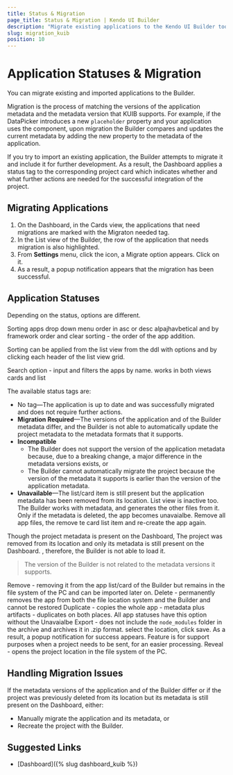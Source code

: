 ```yaml
---
title: Status & Migration
page_title: Status & Migration | Kendo UI Builder
description: "Migrate existing applications to the Kendo UI Builder tool for creating and managing Angular and AngularJS-based web applications."
slug: migration_kuib
position: 10
---
```


# Application Statuses & Migration

You can migrate existing and imported applications to the Builder.

Migration is the process of matching the versions of the application metadata and the metadata version that KUIB supports. For example, if the DataPicker introduces a new `placeholder` property and your application uses the component, upon migration the Builder compares and updates the current metadata by adding the new property to the metadata of the application.

If you try to import an existing application, the Builder attempts to migrate it and include it for further development. As a result, the Dashboard applies a status tag to the corresponding project card which indicates whether and what further actions are needed for the successful integration of the project.

## Migrating Applications

1. On the Dashboard, in the Cards view, the applications that need migrations are marked with the Migraton needed tag.
1. In the List view of the Builder, the row of the application that needs migration is also highlighted.
1. From **Settings** menu, click the icon, a Migrate option appears. Click on it.
1. As a result, a popup notification appears that the migration has been successful.

## Application Statuses

Depending on the status, options are different.

Sorting apps
drop down menu
order in asc or desc alpajhavbetical and by framework order and clear sorting - the order of the app addition.  

Sorting can be applied from the list view from the ddl with options and by clicking each header of the list view grid.

Search option - input and filters the apps by name. works in both views cards and list  

The available status tags are:

* No tag&mdash;The application is up to date and was successfully migrated and does not require further actions.
* **Migration Required**&mdash;The versions of the application and of the Builder metadata differ, and the Builder is not able to automatically update the project metadata to the metadata formats that it supports.
* **Incompatible**
    * The Builder does not support the version of the application metadata because, due to a breaking change, a major difference in the metadata versions exists, or
    * The Builder cannot automatically migrate the project because the version of the metadata it supports is earlier than the version of the application metadata.
* **Unavailable**&mdash;The list/card item is still present but the application metadata has been removed from its location. List view is inactive too. The Builder works with metadata, and generates the other files from it. Only if the metadata is deleted, the app becomes unavaialbe. Remove all app files, the remove te card list item and re-create the app again.   

Though the project metadata is present on the Dashboard, The project was removed from its location and only its metadata is still present on the Dashboard.  , therefore, the Builder is not able to load it.

> The version of the Builder is not related to the metadata versions it supports.

Remove - removing it from the app list/card of the Builder but remains in the file system of the PC and can be imported later on.
Delete - permanently removes the app from both the file location system and the Builder and cannot be restored
Duplicate - copies the whole app - metadata plus artifacts - duplicates on both places. All app statuses have this option without the Unavaialbe
Export - does not include the `node_modules` folder in the archive and archives it in .zip format. select the location, click save. As a result, a popup notification for success appears. Feature is for support purposes when a project needs to be sent, for an easier processing.
Reveal - opens the project location in the file system of the PC.



## Handling Migration Issues

If the metadata versions of the application and of the Builder differ or if the project was previously deleted from its location but its metadata is still present on the Dashboard, either:
* Manually migrate the application and its metadata, or
* Recreate the project with the Builder.

## Suggested Links

* [Dashboard]({% slug dashboard_kuib %})

